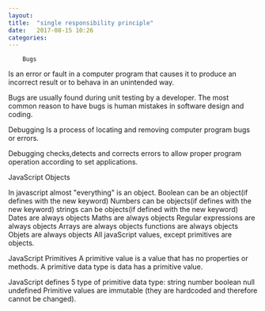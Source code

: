 ```yaml
---
layout: 
title:  "single responsibility principle"
date:   2017-08-15 10:26
categories: 
---
```



		Bugs 

Is an error or fault in a computer program that causes it to produce an incorrect result or to behava in an unintended way.

Bugs are usually found during unit testing by a developer.
The most common reason to have bugs is human mistakes in software design and coding.

Debugging 
Is a process of locating and removing computer program bugs or errors.

Debugging checks,detects and corrects errors to allow proper program operation according to set applications.

JavaScript Objects

In javascript almost "everything" is an object.
Boolean can be an object(if defines with the new keyword)
Numbers can be objects(if defines with the new keyword)
strings can be objects(if defined with the new keyword)
Dates are always objects
Maths are always objects
Regular expressions are always objects
Arrays are always objects
functions are always objects
Objets are always objects
All javaScript values, except primitives are objects.

JavaScript Primitives
A primitive value is a value that has no properties or methods.
A primitive data type is data has a primitive value.

JavaScript defines 5 type of primitive data type:
	string
	number 
	boolean
	null
	undefined
Primitive values are immutable (they are hardcoded and therefore cannot be changed).
